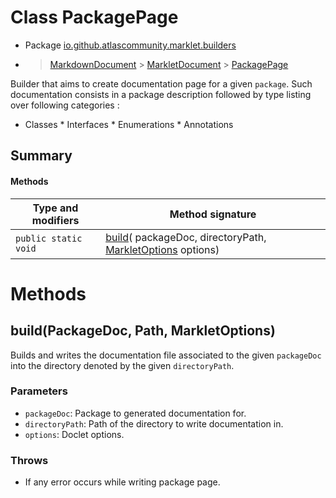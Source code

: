# Class PackagePage

* Package [io.github.atlascommunity.marklet.builders](Index.md)
*  > [MarkdownDocument](MarkdownDocumentmd) > [MarkletDocument](MarkletDocumentmd) > [PackagePage](PackagePagemd)

Builder that aims to create documentation page for a given ``package``. Such documentation
 consists in a package description followed by type listing over following categories :

 * Classes * Interfaces * Enumerations * Annotations


## Summary
#### Methods
| Type and modifiers | Method signature |
| --- | --- |
| `public static` `void` | [build](#buildpackagedoc-path-markletoptions)( packageDoc,  directoryPath, [MarkletOptions](../MarkletOptionsmd) options) |



# Methods
## build(PackageDoc, Path, MarkletOptions)
Builds and writes the documentation file associated to the given ``packageDoc`` into the
 directory denoted by the given ``directoryPath``.

### **Parameters**
* `packageDoc`: Package to generated documentation for.
* `directoryPath`: Path of the directory to write documentation in.
* `options`: Doclet options.

### **Throws**
*  If any error occurs while writing package page.




